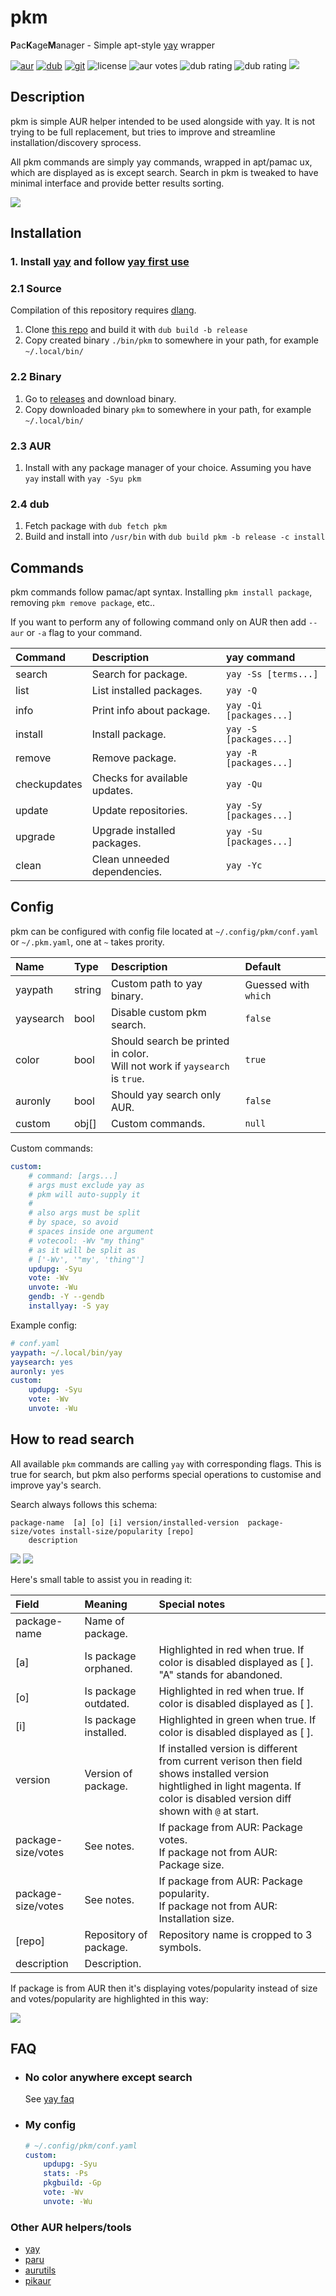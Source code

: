 # pkm
**P**ac**K**age**M**anager - Simple apt-style [yay](https://github.com/Jguer/yay) wrapper

<!-- Uncomment when shelds going to add dub score -->
<!-- [![aur](https://img.shields.io/aur/version/pkm.svg?style=for-the-badge&logo=archlinux)](https://aur.archlinux.org/packages/pkm) 
[![dub](https://img.shields.io/dub/v/pkm.svg?style=for-the-badge&logo=d)](https://code.dlang.org/packages/pkm) 
[![git](https://img.shields.io/github/v/release/al1-ce/pkm?label=GIT&logo=github&style=for-the-badge)](https://github.com/al1-ce/pkm)
![license](https://img.shields.io/aur/license/pkm.svg?style=for-the-badge)
![aur votes](https://img.shields.io/aur/votes/pkm.svg?style=for-the-badge)  -->
<!-- Custom score badge, doesnt really work coz it shows 0.700090412 etc -->
<!-- ![](https://img.shields.io/badge/dynamic/json?color=blue&label=SCORE&query=%24.score&url=https%3A%2F%2Fcode.dlang.org%2Fapi%2Fpackages%2Fpkm%2Fstats&style=for-the-badge) -->

[![aur](https://img.shields.io/aur/version/pkm.svg?logo=archlinux&style=flat-square&logoColor=white)](https://aur.archlinux.org/packages/pkm) 
[![dub](https://img.shields.io/dub/v/pkm.svg?logo=d&style=flat-square)](https://code.dlang.org/packages/pkm) 
[![git](https://img.shields.io/github/v/release/al1-ce/pkm?label=git&logo=github&style=flat-square)](https://github.com/al1-ce/pkm)
![license](https://img.shields.io/aur/license/pkm.svg?style=flat-square)
![aur votes](https://img.shields.io/aur/votes/pkm.svg?style=flat-square) 
![dub rating](https://badgen.net/dub/rating/pkm?style=flat)
![dub rating](https://badgen.net/github/stars/al1-ce/pkm?style=flat)
![](https://img.shields.io/badge/status-⠀-success?style=flat-square)
<!-- ![](https://img.shields.io/badge/status-⠀-important?style=flat-square) -->
<!-- ![](https://img.shields.io/badge/status-⠀-critical?style=flat-square) -->
<!-- Cool status badge idk. Uncommentt current one -->

<!-- [![Packaging status](https://repology.org/badge/vertical-allrepos/pkm.svg)](https://repology.org/project/pkm/versions) -->

<!--
[![Packaging status](https://repology.org/badge/vertical-allrepos/pkm.svg)](https://repology.org/project/pkm/versions)
-->

## Description

pkm is simple AUR helper intended to be used alongside with yay. It is not trying to be full replacement, but tries to improve and streamline installation/discovery sprocess.

All pkm commands are simply yay commands, wrapped in apt/pamac ux, which are displayed as is except search. Search in pkm is tweaked to have minimal interface and provide better results sorting.

![](readme/screenshot.png)

## Installation

### 1. Install [yay](https://github.com/Jguer/yay) and follow [yay first use](https://github.com/Jguer/yay#first-use)

### 2.1 Source
Compilation of this repository requires [dlang](https://dlang.org).

1. Clone [this repo](https://github.com/al1-ce/pkm) and build it with `dub build -b release`
2. Copy created binary `./bin/pkm` to somewhere in your path, for example `~/.local/bin/`

### 2.2 Binary

1. Go to [releases](https://github.com/al1-ce/pkm/releases) and download binary.
2. Copy downloaded binary `pkm` to somewhere in your path, for example `~/.local/bin/`

### 2.3 AUR

1. Install with any package manager of your choice. Assuming you have `yay` install with `yay -Syu pkm`

### 2.4 dub

1. Fetch package with `dub fetch pkm`
2. Build and install into `/usr/bin` with `dub build pkm -b release -c install`

## Commands

pkm commands follow pamac/apt syntax. Installing `pkm install package`, removing `pkm remove package`, etc..

If you want to perform any of following command only on AUR then add `--aur` or `-a` flag to your command.

| Command | Description | yay command | 
| :------ | :---------- | :---------- |
| search | Search for package. | `yay -Ss [terms...]`
| list | List installed packages. | `yay -Q`
| info | Print info about package. | `yay -Qi [packages...]`
| install | Install package. | `yay -S [packages...]`
| remove | Remove package. | `yay -R [packages...]`
| checkupdates | Checks for available updates. | `yay -Qu`
| update | Update repositories. | `yay -Sy [packages...]`
| upgrade | Upgrade installed packages. | `yay -Su [packages...]`
| clean | Clean unneeded dependencies. | `yay -Yc`

## Config

pkm can be configured with config file located at `~/.config/pkm/conf.yaml` or `~/.pkm.yaml`, one at `~` takes prority.

| Name | Type | Description | Default |
| :----| :--- | :---------- | :------ |
| yaypath | string | Custom path to yay binary. | Guessed with `which` |
| yaysearch | bool | Disable custom pkm search. | `false` |
| color | bool | Should search be printed in color. <br> Will not work if `yaysearch` is `true`. | `true` |
| auronly | bool | Should yay search only AUR. | `false` |
| custom | obj[] | Custom commands. | `null` |

Custom commands:
```yaml
custom:
    # command: [args...]
    # args must exclude yay as 
    # pkm will auto-supply it
    # 
    # also args must be split
    # by space, so avoid
    # spaces inside one argument
    # votecool: -Wv "my thing"
    # as it will be split as 
    # ['-Wv', '"my', 'thing"']
    updupg: -Syu
    vote: -Wv
    unvote: -Wu
    gendb: -Y --gendb
    installyay: -S yay
```

Example config:

```yaml
# conf.yaml
yaypath: ~/.local/bin/yay
yaysearch: yes
auronly: yes
custom:
    updupg: -Syu
    vote: -Wv
    unvote: -Wu
```

## How to read search
All available `pkm` commands are calling `yay` with corresponding flags. This is true for search, but pkm also performs special operations to customise and improve yay's search.

Search always follows this schema:

```
package-name  [a] [o] [i] version/installed-version  package-size/votes install-size/popularity [repo]
    description
```

![](readme/screenshot_special.png)
![](readme/screenshot_special_bw.png)

Here's small table to assist you in reading it:

| Field | Meaning | Special notes |
| :- | :- | :- |
| package-name | Name of package. | | 
| [a] | Is package orphaned. | Highlighted in red when true. If color is disabled displayed as [ ]. "A" stands for abandoned. |
| [o] | Is package outdated. | Highlighted in red when true. If color is disabled displayed as [ ]. |
| [i] | Is package installed. | Highlighted in green when true. If color is disabled displayed as [ ]. |
| version | Version of package. | If installed version is different from current verison then field shows installed version hightlighed in light magenta. If color is disabled version diff shown with `@` at start. |
| package-size/votes | See notes. | If package from AUR: Package votes. <br> If package not from AUR: Package size. 
| package-size/votes | See notes. | If package from AUR: Package popularity. <br> If package not from AUR: Installation size. 
| [repo] | Repository of package. | Repository name is cropped to 3 symbols.
| description | Description. | |

If package is from AUR then it's displaying votes/popularity instead of size and votes/popularity are highlighted in this way:

![](readme/votes.png)

## FAQ

- ### No color anywhere except search
    See [yay faq](https://github.com/Jguer/yay#frequently-asked-questions)

- ### My config
    ```yaml
    # ~/.config/pkm/conf.yaml
    custom:
        updupg: -Syu
        stats: -Ps
        pkgbuild: -Gp
        vote: -Wv
        unvote: -Wu
    ```

### Other AUR helpers/tools
- [yay](https://github.com/Jguer/yay) 
- [paru](https://github.com/morganamilo/paru)
- [aurutils](https://github.com/AladW/aurutils)
- [pikaur](https://github.com/actionless/pikaur)
